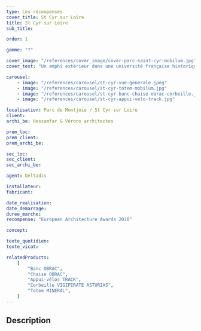 ```yaml
---
type: Les récompensés
cover_title: St Cyr sur Loire
title: St Cyr sur Loire
sub_title:

order: 1

gamme: "?"

cover_image: "/references/cover_image/cover-parc-saint-cyr-mobilum.jpg"
cover_text: "Un amphi extérieur dans une université française historique"

carousel:
    - image: "/references/carousel/st-cyr-vue-generale.jpeg"
    - image: "/references/carousel/st-cyr-totem-mobilum.jpg"
    - image: "/references/carousel/st-cyr-banc-chaise-obrac-corbeille.jpg"
    - image: "/references/carousel/st-cyr-appui-velo-track.jpg"

localisation: Parc de Montjoie / St Cyr sur Loire
client:
archi_be: Hessamfar & Vérons architectes

prem_loc:
prem_client:
prem_archi_be:

sec_loc:
sec_client:
sec_archi_be:

agent: Deltadis

installateur:
fabricant:

date_realisation:
date_demarrage:
duree_marche:
recompense: "European Architecture Awards 2020"

concept:

texte_quotidien:
texte_vicat:

relatedProducts:
    [
        "Banc OBRAC",
        "Chaise OBRAC",
        "Appui-vélos TRACK",
        "Corbeille VIGIPIRATE ASTURIAS",
        "Totem MINERAL",
    ]
---
```


## Description
